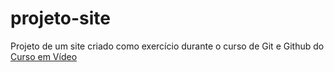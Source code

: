# projeto-site
 Projeto de um site criado como exercício durante o curso de Git e Github do [Curso em Vídeo](https://www.cursoemvideo.com/)

